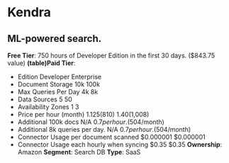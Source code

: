 # Kendra
## ML-powered search.
**Free Tier**: 750 hours of Developer Edition in the first 30 days. ($843.75 value)
**(table)Paid Tier**: 
- Edition Developer Enterprise
- Document Storage 10k 100k
- Max Queries Per Day 4k 8k
- Data Sources 5 50
- Availability Zones 1 3
- Price per hour (month) $1.125 ($810) $1.40 ($1,008)
- Additional 100k docs N/A $0.7 per hour. ($504/month)
- Additional 8k queries per day. N/A $0.7 per hour. ($504/month)
- Connector Usage per document scanned $0.000001 $0.000001
- Connector Usage each hourly when syncing $0.35 $0.35
**Ownership**: Amazon
**Segment**: Search DB
**Type**: SaaS
